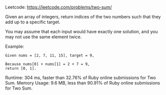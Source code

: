 Leetcode: https://leetcode.com/problems/two-sum/

Given an array of integers, return indices of the two numbers such that they add up to a specific target.

You may assume that each input would have exactly one solution, and you may not use the same element twice.

Example:
```
Given nums = [2, 7, 11, 15], target = 9,

Because nums[0] + nums[1] = 2 + 7 = 9,
return [0, 1].
```

Runtime: 304 ms, faster than 32.76% of Ruby online submissions for Two Sum.
Memory Usage: 9.6 MB, less than 90.91% of Ruby online submissions for Two Sum.
